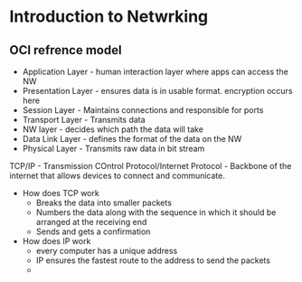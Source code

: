 # Introduction to Netwrking

## OCI refrence model
  - Application Layer - human interaction layer where apps can access the NW
  - Presentation Layer - ensures data is in usable format. encryption occurs here
  - Session Layer - Maintains connections and responsible for ports
  - Transport Layer - Transmits data
  - NW layer - decides which path the data will take
  - Data Link Layer - defines the format of the data on the NW
  - Physical Layer - Transmits raw data in bit stream

TCP/IP - Transmission COntrol Protocol/Internet Protocol - Backbone of the internet that allows devices to connect and communicate.

- How does TCP work
  - Breaks the data into smaller packets
  - Numbers the data along with the sequence in which it should be arranged at the receiving end
  - Sends and gets a confirmation
- How does IP work
  - every computer has a unique address
  - IP ensures the fastest route to the address to send the packets
  - 
